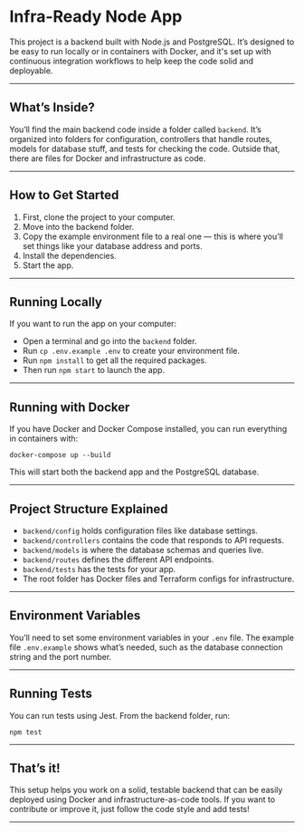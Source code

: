 # Infra-Ready Node App

This project is a backend built with Node.js and PostgreSQL. It’s designed to be easy to run locally or in containers with Docker, and it's set up with continuous integration workflows to help keep the code solid and deployable.

---

## What’s Inside?

You’ll find the main backend code inside a folder called `backend`. It’s organized into folders for configuration, controllers that handle routes, models for database stuff, and tests for checking the code. Outside that, there are files for Docker and infrastructure as code.

---

## How to Get Started

1.  First, clone the project to your computer.
2.  Move into the backend folder.
3.  Copy the example environment file to a real one — this is where you’ll set things like your database address and ports.
4.  Install the dependencies.
5.  Start the app.

---

## Running Locally

If you want to run the app on your computer:

- Open a terminal and go into the `backend` folder.
- Run `cp .env.example .env` to create your environment file.
- Run `npm install` to get all the required packages.
- Then run `npm start` to launch the app.

---

## Running with Docker

If you have Docker and Docker Compose installed, you can run everything in containers with:

```
docker-compose up --build

```

This will start both the backend app and the PostgreSQL database.

---

## Project Structure Explained

- `backend/config` holds configuration files like database settings.
- `backend/controllers` contains the code that responds to API requests.
- `backend/models` is where the database schemas and queries live.
- `backend/routes` defines the different API endpoints.
- `backend/tests` has the tests for your app.
- The root folder has Docker files and Terraform configs for infrastructure.

---

## Environment Variables

You’ll need to set some environment variables in your `.env` file. The example file `.env.example` shows what’s needed, such as the database connection string and the port number.

---

## Running Tests

You can run tests using Jest. From the backend folder, run:

```
npm test

```

---

## That’s it!

This setup helps you work on a solid, testable backend that can be easily deployed using Docker and infrastructure-as-code tools. If you want to contribute or improve it, just follow the code style and add tests!

---
